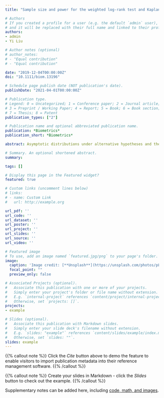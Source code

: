 ```yaml
---
title: "Sample size and power for the weighted log‐rank test and Kaplan‐Meier based tests with allowance for nonproportional hazards"

# Authors
# If you created a profile for a user (e.g. the default `admin` user), write the username (folder name) here 
# and it will be replaced with their full name and linked to their profile.
authors:
- admin
- Yi Liu

# Author notes (optional)
# author_notes:
# - "Equal contribution"
# - "Equal contribution"

date: "2019-12-04T00:00:00Z"
doi: "10.1111/biom.13196"

# Schedule page publish date (NOT publication's date).
publishDate: "2021-04-01T00:00:00Z"

# Publication type.
# Legend: 0 = Uncategorized; 1 = Conference paper; 2 = Journal article;
# 3 = Preprint / Working Paper; 4 = Report; 5 = Book; 6 = Book section;
# 7 = Thesis; 8 = Patent
publication_types: ["2"]

# Publication name and optional abbreviated publication name.
publication: *Biometrics*
publication_short: *Biometrics*

abstract: Asymptotic distributions under alternative hypotheses and their corresponding sample size and power equations are derived for nonparametric test statistics commonly used to compare two survival curves. Test statistics include the weighted log-rank test and the Wald test for difference in (or ratio of) Kaplan-Meier survival probability, percentile survival, and restricted mean survival time. Accrual, survival, and loss to follow-up are allowed to follow any arbitrary continuous distribution. We show that Schoenfeld's equation—often used by practitioners to calculate the required number of events for the unweighted log-rank test—can be inaccurate even when the proportional hazards (PH) assumption holds. In fact, it can mislead one to believe that 1:1 is the optimal randomization ratio (RR), when actually power can be gained by assigning more patients to the active arm. Meaningful improvements to Schoenfeld's equation are made. The present theory should be useful in designing clinical trials, particularly in immuno-oncology where nonproportional hazards are frequently encountered. We illustrate the application of our theory with an example exploring optimal RR under PH and a second example examining the impact of delayed treatment effect. A companion R package npsurvSS is available for download on CRAN.

# Summary. An optional shortened abstract.
summary: 

tags: []

# Display this page in the Featured widget?
featured: true

# Custom links (uncomment lines below)
# links:
# - name: Custom Link
#   url: http://example.org

url_pdf: ''
url_code: ''
url_dataset: ''
url_poster: ''
url_project: ''
url_slides: ''
url_source: ''
url_video: ''

# Featured image
# To use, add an image named `featured.jpg/png` to your page's folder. 
image:
  caption: 'Image credit: [**Unsplash**](https://unsplash.com/photos/pLCdAaMFLTE)'
  focal_point: ""
  preview_only: false

# Associated Projects (optional).
#   Associate this publication with one or more of your projects.
#   Simply enter your project's folder or file name without extension.
#   E.g. `internal-project` references `content/project/internal-project/index.md`.
#   Otherwise, set `projects: []`.
projects:
- example

# Slides (optional).
#   Associate this publication with Markdown slides.
#   Simply enter your slide deck's filename without extension.
#   E.g. `slides: "example"` references `content/slides/example/index.md`.
#   Otherwise, set `slides: ""`.
slides: example
---
```


{{% callout note %}}
Click the *Cite* button above to demo the feature to enable visitors to import publication metadata into their reference management software.
{{% /callout %}}

{{% callout note %}}
Create your slides in Markdown - click the *Slides* button to check out the example.
{{% /callout %}}

Supplementary notes can be added here, including [code, math, and images](https://wowchemy.com/docs/writing-markdown-latex/).
